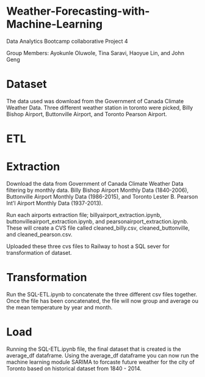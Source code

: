 # Weather-Forecasting-with-Machine-Learning
Data Analytics Bootcamp collaborative Project 4

Group Members: Ayokunle Oluwole, Tina Saravi, Haoyue Lin, and John Geng

# Dataset 




The data used was download from the Government of Canada Climate Weather Data. Three different weather station in toronto were picked, Billy Bishop Airport, Buttonville Airport, and Toronto Pearson Airport. 

# ETL 


# Extraction 
  
  Download the data from Government of Canada Climate Weather Data filtering by     monthly data. Billy Bishop Airport Monthly Data (1840-2006), Buttonville         Airport Monthly Data (1986-2015), and Toronto Lester B. Pearson Int'l Airport     Monthly Data (1937-2013). 
  
  Run each airports extraction file; billyairport_extraction.ipynb,                 buttonvilleairport_extraction.ipynb, and pearsonairport_extraction.ipynb. These   will create a CVS file called cleaned_billy.csv, cleaned_buttonville, and         cleaned_pearson.csv. 
  
  Uploaded these three cvs files to Railway to host a SQL sever for                 transformation of dataset. 








# Transformation 






  Run the SQL-ETL.ipynb to concatenate the three different csv files together.     Once the file has been concatenated, the file will now group and average ou       the mean temperature by year and month. 

# Load 
Running the SQL-ETL.ipynb file, the final dataset that is created is the  average_df dataframe. Using the average_df dataframe you can now run the machine learning module SARIMA to forcaste future weather for the city of Toronto based on historical dataset from 1840 - 2014. 

 







